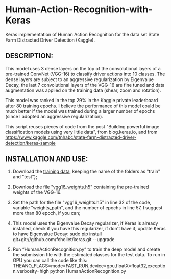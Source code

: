 # Human-Action-Recognition-with-Keras
Keras implementation of Human Action Recognition for the data set State Farm Distracted Driver Detection (Kaggle).

## DESCRIPTION:

This model uses 3 dense layers on the top of the convolutional layers of a pre-trained ConvNet (VGG-16) to classify driver actions into 10 classes. The dense layers are subject to an aggressive regularization by Eigenvalue Decay, the last 7 convolutional layers of the VGG-16 are fine tuned and data augmentation was applied on the training data (shear, zoom and rotation).

This model was ranked in the top 29% in the Kaggle private leaderboard after 80 training epochs. I believe the performance of this model could be much better if the model was trained during a larger number of epochs (since I adopted an aggressive regularization).

This script reuses pieces of code from the post "Building powerful image classification models using very little data", from blog.keras.io, and from https://www.kaggle.com/tnhabc/state-farm-distracted-driver-detection/keras-sample

## INSTALLATION AND USE:

  1. Download the [training data](https://www.kaggle.com/c/state-farm-distracted-driver-detection/data), keeping the name of the folders as "train" and "test");

  2. Download the file ["vgg16_weights.h5"](https://gist.github.com/baraldilorenzo/07d7802847aaad0a35d3) containing the pre-trained weights of the VGG-16. 

  3. Set the path for the file "vgg16_weights.h5" in line 32 of the code, variable "weights_path", and the number of epochs in line 57, I suggest more than 80 epoch, if you can;

  4. This model uses the Eigenvalue Decay regularizer, if Keras is already installed, check if you have this regularizer, if don't have it, update Keras to have Eigenvalue Decay: sudo pip install git+git://github.com/fchollet/keras.git --upgrade

  5. Run “HumanActionRecognition.py” to train the deep model and create the submission file with the estimated classes for the test data. To run in GPU you can call the code like this: THEANO_FLAGS=mode=FAST_RUN,device=gpu,floatX=float32,exception_verbosity=high python HumanActionRecognition.py

